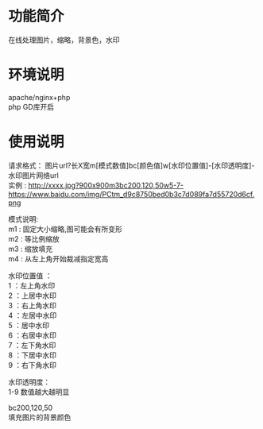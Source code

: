 # 功能简介
在线处理图片，缩略，背景色，水印<br/>

# 环境说明
apache/nginx+php<br>
php GD库开启<br>

# 使用说明
请求格式： 图片url?长X宽m[模式数值]bc[颜色值]w[水印位置值]-[水印透明度]-水印图片网络url<br/>
实例 : http://xxxx.jpg?900x900m3bc200,120,50w5-7-https://www.baidu.com/img/PCtm_d9c8750bed0b3c7d089fa7d55720d6cf.png<br/>

模式说明:<br/>
m1 : 固定大小缩略,图可能会有所变形<br/>
m2 : 等比例缩放<br/>
m3 : 缩放填充<br/>
m4 : 从左上角开始裁减指定宽高<br/>

水印位置值 ： <br/>
1 ：左上角水印<br/>
2 ：上居中水印<br/>
3 ：右上角水印<br/>
4 ：左居中水印<br/>
5 ：居中水印<br/>
6 ：右居中水印<br/>
7 ：左下角水印<br/>
8 ：下居中水印<br/>
9 ：右下角水印<br/>

水印透明度：<br/>
1-9 数值越大越明显<br/>

bc200,120,50<br/>
填充图片的背景颜色<br/>






